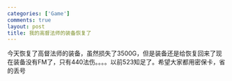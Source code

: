 ```yaml
--- 
categories: ['Game']
comments: true
layout: post
title: 我的高督法师的装备恢复了
---
```

今天恢复了高督法师的装备，虽然损失了3500G，但是装备还是给恢复回来了现在装备没有FM了，只有440法伤。。。。以前523知足了。希望大家都用密保卡，省的丢号
